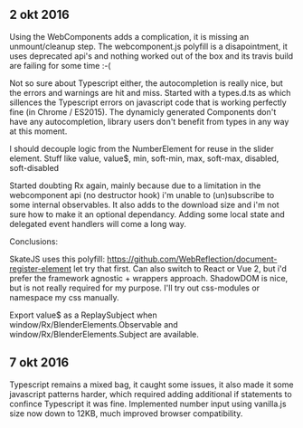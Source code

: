 
## 2 okt 2016

Using the WebComponents adds a complication, it is missing an unmount/cleanup step.
The webcomponent.js polyfill is a disapointment, it uses deprecated api's and nothing worked out of the box and its travis build are failing for some time :-(

Not so sure about Typescript either, the autocompletion is really nice, but the errors and warnings are hit and miss.
Started with a types.d.ts as which sillences the Typescript errors on javascript code that is working perfectly fine (in Chrome / ES2015).
The dynamicly generated Components don't have any autocompletion, library users don't benefit from types in any way at this moment. 

I should decouple logic from the NumberElement for reuse in the slider element. 
Stuff like value, value$, min, soft-min, max, soft-max, disabled, soft-disabled 

Started doubting Rx again, mainly because due to a limitation in the webcomponent api (no destructor hook) i'm unable to (un)subscribe to some internal observables.
It also adds to the download size and i'm not sure how to make it an optional dependancy.
Adding some local state and delegated event handlers will come a long way.

Conclusions:

SkateJS uses this polyfill: https://github.com/WebReflection/document-register-element let try that first.
Can also switch to React or Vue 2, but i'd prefer the framework agnostic + wrappers approach. 
ShadowDOM is nice, but is not really required for my purpose. I'll try out css-modules or namespace my css manually.

Export value$ as a ReplaySubject when window/Rx/BlenderElements.Observable and window/Rx/BlenderElements.Subject are available.

 
## 7 okt 2016

Typescript remains a mixed bag, it caught some issues, it also made it some javascript patterns harder, which required adding additional if statements to confince Typescript it was fine.
Implemented number input using vanilla.js size now down to 12KB, much improved browser compatibility.
